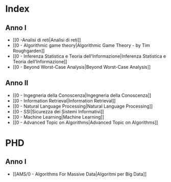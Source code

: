 # Index

## Anno I
- [[0 -Analisi di reti|Analisi di reti]]
- [[0 - Algorithmic game theory|Algorithmic Game Theory - by Tim Roughgarden]]
- [[0 - Inferenza Statistica e Teoria dell'Informazione|Inferenza Statistica e Teoria dell'Informazione]]
- [[0 - Beyond Worst-Case Analysis|Beyond Worst-Case Analysis]]

## Anno II
- [[0 - Ingegneria della Conoscenza|Ingegneria della Conoscenza]]
- [[0 - Information Retrieval|Information Retrieval]]
- [[0 - Natural Language Processing|Natural Language Processing]]
- [[0 - SSI|Sicurezza dei Sistemi Informativi]]
- [[0 - Machine Learning|Machine Learning]]
- [[0 - Advanced Topic on Algorithms|Advanced Topic on Algorithms]]

# PHD
## Anno I
- [[AMS/0 - Algorithms For Massive Data|Algoritmi per Big Data]]